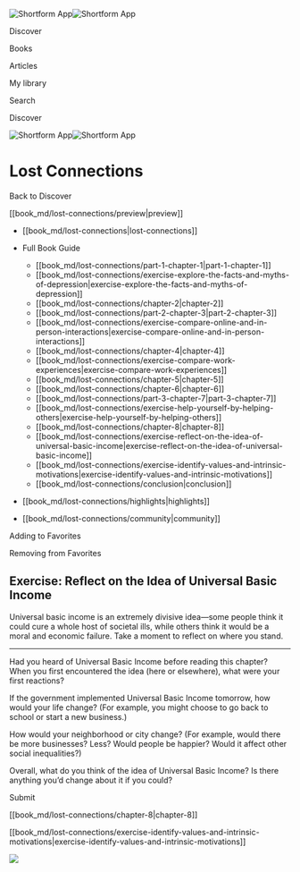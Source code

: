 ![Shortform App](/img/logo.36a2399e.svg)![Shortform App](/img/logo-dark.70c1b072.svg)

Discover

Books

Articles

My library

Search

Discover

![Shortform App](/img/logo.36a2399e.svg)![Shortform App](/img/logo-dark.70c1b072.svg)

# Lost Connections

Back to Discover

[[book_md/lost-connections/preview|preview]]

  * [[book_md/lost-connections|lost-connections]]
  * Full Book Guide

    * [[book_md/lost-connections/part-1-chapter-1|part-1-chapter-1]]
    * [[book_md/lost-connections/exercise-explore-the-facts-and-myths-of-depression|exercise-explore-the-facts-and-myths-of-depression]]
    * [[book_md/lost-connections/chapter-2|chapter-2]]
    * [[book_md/lost-connections/part-2-chapter-3|part-2-chapter-3]]
    * [[book_md/lost-connections/exercise-compare-online-and-in-person-interactions|exercise-compare-online-and-in-person-interactions]]
    * [[book_md/lost-connections/chapter-4|chapter-4]]
    * [[book_md/lost-connections/exercise-compare-work-experiences|exercise-compare-work-experiences]]
    * [[book_md/lost-connections/chapter-5|chapter-5]]
    * [[book_md/lost-connections/chapter-6|chapter-6]]
    * [[book_md/lost-connections/part-3-chapter-7|part-3-chapter-7]]
    * [[book_md/lost-connections/exercise-help-yourself-by-helping-others|exercise-help-yourself-by-helping-others]]
    * [[book_md/lost-connections/chapter-8|chapter-8]]
    * [[book_md/lost-connections/exercise-reflect-on-the-idea-of-universal-basic-income|exercise-reflect-on-the-idea-of-universal-basic-income]]
    * [[book_md/lost-connections/exercise-identify-values-and-intrinsic-motivations|exercise-identify-values-and-intrinsic-motivations]]
    * [[book_md/lost-connections/conclusion|conclusion]]
  * [[book_md/lost-connections/highlights|highlights]]
  * [[book_md/lost-connections/community|community]]



Adding to Favorites 

Removing from Favorites 

## Exercise: Reflect on the Idea of Universal Basic Income

Universal basic income is an extremely divisive idea—some people think it could cure a whole host of societal ills, while others think it would be a moral and economic failure. Take a moment to reflect on where you stand.

* * *

Had you heard of Universal Basic Income before reading this chapter? When you first encountered the idea (here or elsewhere), what were your first reactions?

If the government implemented Universal Basic Income tomorrow, how would your life change? (For example, you might choose to go back to school or start a new business.)

How would your neighborhood or city change? (For example, would there be more businesses? Less? Would people be happier? Would it affect other social inequalities?)

Overall, what do you think of the idea of Universal Basic Income? Is there anything you’d change about it if you could?

Submit 

[[book_md/lost-connections/chapter-8|chapter-8]]

[[book_md/lost-connections/exercise-identify-values-and-intrinsic-motivations|exercise-identify-values-and-intrinsic-motivations]]

![](https://bat.bing.com/action/0?ti=56018282&Ver=2&mid=7a567f3f-3989-4b9a-8e95-0472973f6217&sid=f30c5e70639211ee87d33f0876d93783&vid=f30c9700639211eeb3a75d830392c94f&vids=0&msclkid=N&pi=0&lg=en-US&sw=800&sh=600&sc=24&nwd=1&tl=Shortform%20%7C%20Book&p=https%3A%2F%2Fwww.shortform.com%2Fapp%2Fbook%2Flost-connections%2Fexercise-reflect-on-the-idea-of-universal-basic-income&r=&lt=357&evt=pageLoad&sv=1&rn=23799)
